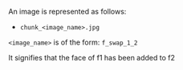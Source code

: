 An image is represented as follows:

 - `chunk_<image_name>.jpg` 

`<image_name>` is of the form: `f_swap_1_2`

It signifies that the face of f1 has been added to f2
